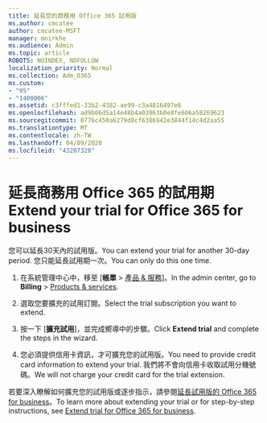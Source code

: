 ```yaml
---
title: 延長您的商務用 Office 365 試用版
ms.author: cmcatee
author: cmcatee-MSFT
manager: mnirkhe
ms.audience: Admin
ms.topic: article
ROBOTS: NOINDEX, NOFOLLOW
localization_priority: Normal
ms.collection: Adm_O365
ms.custom:
- "95"
- "1400006"
ms.assetid: c3fffed1-33b2-4382-ae99-c3a4816497e6
ms.openlocfilehash: ad9b06d5a14e48b4a03963b0e8fe606a58269623
ms.sourcegitcommit: 0776c450a6279d8cf6386942e3844f14c4d2aa55
ms.translationtype: MT
ms.contentlocale: zh-TW
ms.lasthandoff: 04/09/2020
ms.locfileid: "43207328"
---
```

# <a name="extend-your-trial-for-office-365-for-business"></a><span data-ttu-id="4b247-102">延長商務用 Office 365 的試用期</span><span class="sxs-lookup"><span data-stu-id="4b247-102">Extend your trial for Office 365 for business</span></span>

<span data-ttu-id="4b247-103">您可以延長30天內的試用版。</span><span class="sxs-lookup"><span data-stu-id="4b247-103">You can extend your trial for another 30-day period.</span></span> <span data-ttu-id="4b247-104">您只能延長試用期一次。</span><span class="sxs-lookup"><span data-stu-id="4b247-104">You can only do this one time.</span></span>
  
1. <span data-ttu-id="4b247-105">在系統管理中心中，移至 [**帳單** \> [產品 & 服務](https://portal.office.com/adminportal/home#/subscriptions)]。</span><span class="sxs-lookup"><span data-stu-id="4b247-105">In the admin center, go to **Billing** \> [Products & services](https://portal.office.com/adminportal/home#/subscriptions).</span></span>

2. <span data-ttu-id="4b247-106">選取您要擴充的試用訂閱。</span><span class="sxs-lookup"><span data-stu-id="4b247-106">Select the trial subscription you want to extend.</span></span>

3. <span data-ttu-id="4b247-107">按一下 [**擴充試用**]，並完成嚮導中的步驟。</span><span class="sxs-lookup"><span data-stu-id="4b247-107">Click **Extend trial** and complete the steps in the wizard.</span></span>

4. <span data-ttu-id="4b247-108">您必須提供信用卡資訊，才可擴充您的試用版。</span><span class="sxs-lookup"><span data-stu-id="4b247-108">You need to provide credit card information to extend your trial.</span></span> <span data-ttu-id="4b247-109">我們將不會向信用卡收取試用分機號碼。</span><span class="sxs-lookup"><span data-stu-id="4b247-109">We will not charge your credit card for the trial extension.</span></span>

<span data-ttu-id="4b247-110">若要深入瞭解如何擴充您的試用版或逐步指示，請參閱[延長試用版的 Office 365 for business](https://docs.microsoft.com/microsoft-365/commerce/extend-your-trial)。</span><span class="sxs-lookup"><span data-stu-id="4b247-110">To learn more about extending your trial or for step-by-step instructions, see [Extend trial for Office 365 for business](https://docs.microsoft.com/microsoft-365/commerce/extend-your-trial).</span></span>
